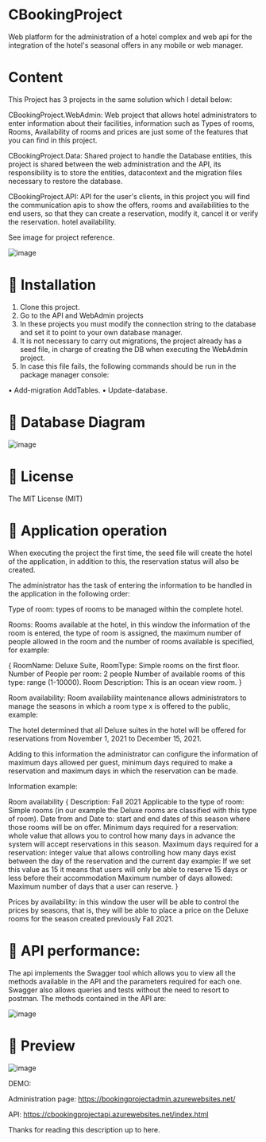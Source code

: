 # CBookingProject
Web platform for the administration of a hotel complex and web api for the integration of the hotel's seasonal offers in any mobile or web manager.

# Content

This Project has 3 projects in the same solution which I detail below:

CBookingProject.WebAdmin: Web project that allows hotel administrators to enter information about their facilities, information such as Types of rooms, Rooms, Availability of rooms and prices are just some of the features that you can find in this project.

CBookingProject.Data: Shared project to handle the Database entities, this project is shared between the web administration and the API, its responsibility is to store the entities, datacontext and the migration files necessary to restore the database.

CBookingProject.API: API for the user's clients, in this project you will find the communication apis to show the offers, rooms and availabilities to the end users, so that they can create a reservation, modify it, cancel it or verify the reservation. hotel availability.

See image for project reference.

![image](https://user-images.githubusercontent.com/78773393/138623447-c3e83eba-2548-4e3a-98f5-acdda8bae3f4.png)

# 🚀 Installation

1. Clone this project.
2. Go to the API and WebAdmin projects
3. In these projects you must modify the connection string to the database and set it to point to your own database manager.
4. It is not necessary to carry out migrations, the project already has a seed file, in charge of creating the DB when executing the WebAdmin project.
5. In case this file fails, the following commands should be run in the package manager console:

  •	Add-migration AddTables.
  •	Update-database.
  
# 🦀 Database Diagram

![image](https://user-images.githubusercontent.com/78773393/138623628-1c628d36-de7e-4f32-ab37-b45ccb2a6887.png)

# 🧾 License

The MIT License (MIT)

# 🧾 Application operation

When executing the project the first time, the seed file will create the hotel of the application, in addition to this, the reservation status will also be created.

The administrator has the task of entering the information to be handled in the application in the following order:

Type of room: types of rooms to be managed within the complete hotel.

Rooms: Rooms available at the hotel, in this window the information of the room is entered, the type of room is assigned, the maximum number of people allowed in the room and the number of rooms available is specified, for example:

{
RoomName: Deluxe Suite,
RoomType: Simple rooms on the first floor.
Number of People per room: 2 people
Number of available rooms of this type: range (1-10000).
Room Description: This is an ocean view room.
}

Room availability: Room availability maintenance allows administrators to manage the seasons in which a room type x is offered to the public, example:

The hotel determined that all Deluxe suites in the hotel will be offered for reservations from November 1, 2021 to December 15, 2021.

Adding to this information the administrator can configure the information of maximum days allowed per guest, minimum days required to make a reservation and maximum days in which the reservation can be made.

Information example:

Room availability
{
Description: Fall 2021
Applicable to the type of room: Simple rooms (in our example the Deluxe rooms are classified with this type of room).
Date from and Date to: start and end dates of this season where those rooms will be on offer.
Minimum days required for a reservation: whole value that allows you to control how many days in advance the system will accept reservations in this season.
Maximum days required for a reservation: integer value that allows controlling how many days exist between the day of the reservation and the current day example: If we set this value as 15 it means that users will only be able to reserve 15 days or less before their accommodation
Maximum number of days allowed: Maximum number of days that a user can reserve.
}

Prices by availability: in this window the user will be able to control the prices by seasons, that is, they will be able to place a price on the Deluxe rooms for the season created previously Fall 2021.

# 🧾 API performance:

The api implements the Swagger tool which allows you to view all the methods available in the API and the parameters required for each one.
Swagger also allows queries and tests without the need to resort to postman.
The methods contained in the API are:

![image](https://user-images.githubusercontent.com/78773393/138623885-ae9f22d7-7a04-4418-8963-eda21ca0240e.png)

# 🧾 Preview

![image](https://user-images.githubusercontent.com/78773393/138624847-093ef73f-1734-4462-8c0d-78a62a9ef4dd.png)


DEMO:  

Administration page: https://bookingprojectadmin.azurewebsites.net/

API: https://cbookingprojectapi.azurewebsites.net/index.html

Thanks for reading this description up to here.
